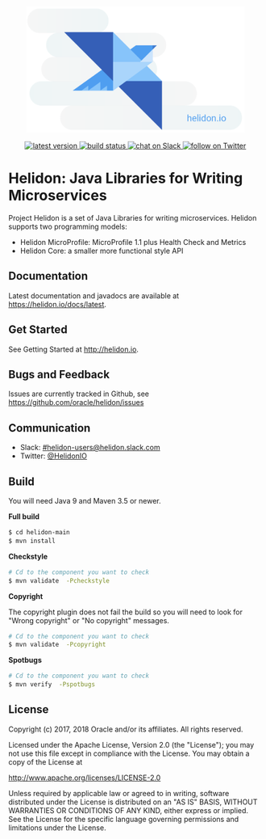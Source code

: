 <p align="center">
    <img src="./etc/images/helidon_cloud_sticker.png" height="250">
</p>
<p align="center">
    <a href="https://github.com/oracle/helidon/tags">
        <img src="https://img.shields.io/github/tag/oracle/helidon.svg?label=latest version" alt="latest version">
    </a>
    <a href="https://app.wercker.com/project/byKey/de00e8ec6178ba9a2db8ee863d5c568a">
        <img src="https://app.wercker.com/status/de00e8ec6178ba9a2db8ee863d5c568a/s/master" alt="build status">
    </a>
    <a href="https://helidon.slack.com">
        <img src="https://img.shields.io/discord/308323056592486420.svg?logo=slack" alt="chat on Slack">
    </a>
    <a href="https://twitter.com/intent/follow?screen_name=HelidonIO">
        <img src="https://img.shields.io/twitter/follow/shields_io.svg?style=social&logo=twitter" alt="follow on Twitter">
    </a>
</p>

# Helidon: Java Libraries for Writing Microservices

Project Helidon is a set of Java Libraries for writing microservices.
Helidon supports two programming models:

* Helidon MicroProfile: MicroProfile 1.1 plus Health Check and Metrics
* Helidon Core: a smaller more functional style API

## Documentation

Latest documentation and javadocs are available at <https://helidon.io/docs/latest>.

## Get Started

See Getting Started at <http://helidon.io>.

## Bugs and Feedback

Issues are currently tracked in Github, see <https://github.com/oracle/helidon/issues>

## Communication

* Slack: [#helidon-users@helidon.slack.com](helidon.slack.com)
* Twitter: [@HelidonIO](https://twitter.com/HelidonIO)

## Build

You will need Java 9 and Maven 3.5 or newer.

**Full build**
```bash
$ cd helidon-main
$ mvn install
```

**Checkstyle**
```bash
# Cd to the component you want to check
$ mvn validate  -Pcheckstyle
```

**Copyright**

The copyright plugin does not fail the build so you will
need to look for "Wrong copyright" or "No copyright" messages.
```bash
# Cd to the component you want to check
$ mvn validate  -Pcopyright
```

**Spotbugs**
```bash
# Cd to the component you want to check
$ mvn verify  -Pspotbugs
```

## License

Copyright (c) 2017, 2018 Oracle and/or its affiliates. All rights reserved.

Licensed under the Apache License, Version 2.0 (the "License"); you may
not use this file except in compliance with the License. You may obtain
a copy of the License at

http://www.apache.org/licenses/LICENSE-2.0

Unless required by applicable law or agreed to in writing, software
distributed under the License is distributed on an "AS IS" BASIS, WITHOUT
WARRANTIES OR CONDITIONS OF ANY KIND, either express or implied. See the
License for the specific language governing permissions and limitations
under the License.
